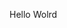 Hello Wolrd




























































































































































































































































































































































































































































































































































































































































































































































































































































































































































































































































































































































































































































































































































































































































































































































































































































































































































































































































































































































































































































































































































































































































































































































































































































































